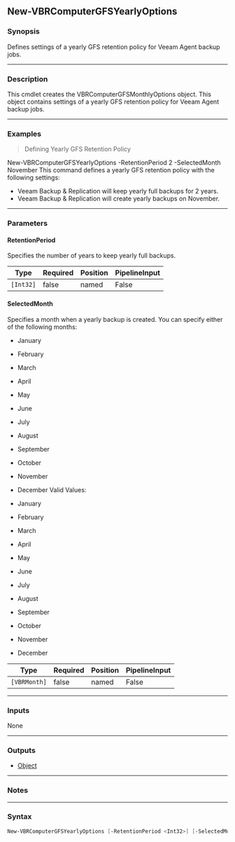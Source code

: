 New-VBRComputerGFSYearlyOptions
-------------------------------

### Synopsis
Defines settings of a yearly GFS retention policy for Veeam Agent backup jobs.

---

### Description

This cmdlet creates the VBRComputerGFSMonthlyOptions object. This object contains settings of a yearly GFS retention policy for Veeam Agent backup jobs.

---

### Examples
> Defining Yearly GFS Retention Policy

New-VBRComputerGFSYearlyOptions -RetentionPeriod 2 -SelectedMonth November
This command defines a yearly GFS retention policy with the following settings:
- Veeam Backup & Replication will keep yearly full backups for 2 years.
- Veeam Backup & Replication will create yearly backups on November.

---

### Parameters
#### **RetentionPeriod**
Specifies the number of years to keep yearly full backups.

|Type     |Required|Position|PipelineInput|
|---------|--------|--------|-------------|
|`[Int32]`|false   |named   |False        |

#### **SelectedMonth**
Specifies a month when a yearly backup is created. You can specify either of the following months:
* January
* February
* March
* April
* May
* June
* July
* August
* September
* October
* November
* December
Valid Values:

* January
* February
* March
* April
* May
* June
* July
* August
* September
* October
* November
* December

|Type        |Required|Position|PipelineInput|
|------------|--------|--------|-------------|
|`[VBRMonth]`|false   |named   |False        |

---

### Inputs
None

---

### Outputs
* [Object](https://learn.microsoft.com/en-us/dotnet/api/System.Object)

---

### Notes

---

### Syntax
```PowerShell
New-VBRComputerGFSYearlyOptions [-RetentionPeriod <Int32>] [-SelectedMonth {January | February | March | April | May | June | July | August | September | October | November | December}] [<CommonParameters>]
```
